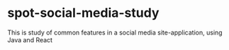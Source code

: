 # spot-social-media-study
This is study of common features in a social media site-application, using Java and React 
